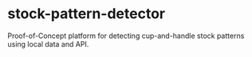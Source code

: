 # stock-pattern-detector
Proof-of-Concept platform for detecting cup-and-handle stock patterns using local data and API.
